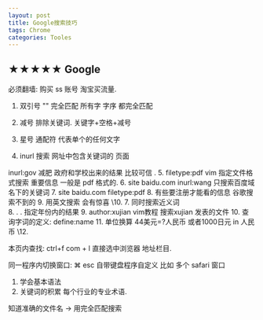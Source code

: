 ```yaml
---
layout: post
title: Google搜索技巧  
tags: Chrome
categories: Tooles
---
```


## ★★★★★ Google
必须翻墙:  购买 ss 账号  淘宝买流量.

1. 双引号 "" 完全匹配    所有字 字序 都完全匹配

2. 减号  排除关键词.  关键字+空格+减号

3. 星号 通配符 代表单个的任何文字

4. inurl 搜索 网址中包含关键词的 页面

inurl:gov 减肥  政府和学校出来的结果 比较可信 .
5. filetype:pdf vim  指定文件格式搜索   重要信息 一般是 pdf 格式的.
6. site baidu.com inurl:wang 只搜索百度域名下的关键词
7. site baidu.com filetype:pdf
8. 有些要注册才能看的信息 谷歌搜索不到的
9. 用英文搜索 会有惊喜
\10. 
7.  同时搜索近义词  
8. . . 指定年份内的结果
9. author:xujian vim教程 搜索xujian 发表的文件
10.  查询字词的定义:  define:name
11. 单位换算 44美元=?人民币    或者1000日元 in 人民币
\12. 

本页内查找: ctrl+f
 com + l 直接选中浏览器 地址栏目.

同一程序内切换窗口: ⌘ esc   自带键盘程序自定义 
比如 多个 safari 窗口










1. 学会基本语法
2. 关键词的积累 每个行业的专业术语.

知道准确的文件名  → 用完全匹配搜索


